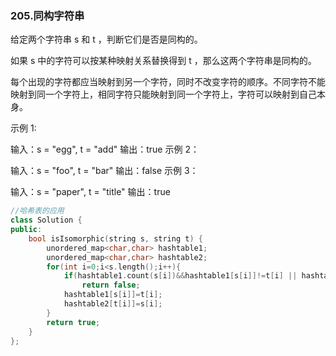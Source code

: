 ### 205.同构字符串

给定两个字符串 s 和 t ，判断它们是否是同构的。

如果 s 中的字符可以按某种映射关系替换得到 t ，那么这两个字符串是同构的。

每个出现的字符都应当映射到另一个字符，同时不改变字符的顺序。不同字符不能映射到同一个字符上，相同字符只能映射到同一个字符上，字符可以映射到自己本身。

示例 1:

输入：s = "egg", t = "add"
输出：true
示例 2：

输入：s = "foo", t = "bar"
输出：false
示例 3：

输入：s = "paper", t = "title"
输出：true

```cpp
//哈希表的应用
class Solution {
public:
    bool isIsomorphic(string s, string t) {
        unordered_map<char,char> hashtable1;
        unordered_map<char,char> hashtable2;
        for(int i=0;i<s.length();i++){
            if(hashtable1.count(s[i])&&hashtable1[s[i]]!=t[i] || hashtable2.count(t[i])&&hashtable2[t[i]]!=s[i])
                return false;
            hashtable1[s[i]]=t[i];
            hashtable2[t[i]]=s[i];
        }
        return true;
    }
};
```

